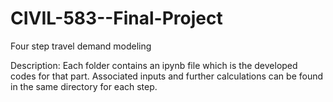# CIVIL-583--Final-Project
Four step travel demand modeling

Description:
Each folder contains an ipynb file which is the developed codes for that part. Associated inputs and further calculations can be found in the same directory for each step.

